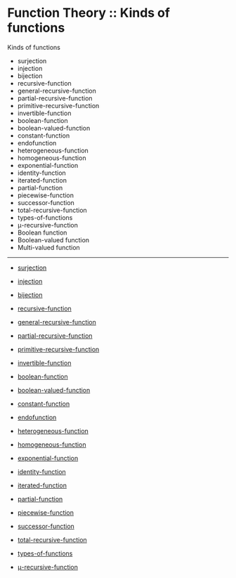 # Function Theory :: Kinds of functions

Kinds of functions
- surjection
- injection
- bijection
- recursive-function
- general-recursive-function
- partial-recursive-function
- primitive-recursive-function
- invertible-function
- boolean-function
- boolean-valued-function
- constant-function
- endofunction
- heterogeneous-function
- homogeneous-function
- exponential-function
- identity-function
- iterated-function
- partial-function
- piecewise-function
- successor-function
- total-recursive-function
- types-of-functions
- μ-recursive-function
- Boolean function
- Boolean-valued function
- Multi-valued function


----

- [surjection](./surjection.md)
- [injection](./injection.md)
- [bijection](./bijection.md)

- [recursive-function](./recursive-function.md)
- [general-recursive-function](./general-recursive-function.md)
- [partial-recursive-function](./partial-recursive-function.md)
- [primitive-recursive-function](./primitive-recursive-function.md)

- [invertible-function](./invertible-function.md)

- [boolean-function](./boolean-function.md)
- [boolean-valued-function](./boolean-valued-function.md)

- [constant-function](./constant-function.md)

- [endofunction](./endofunction.md)
- [heterogeneous-function](./heterogeneous-function.md)
- [homogeneous-function](./homogeneous-function.md)

- [exponential-function](./exponential-function.md)
- [identity-function](./identity-function.md)
- [iterated-function](./iterated-function.md)
- [partial-function](./partial-function.md)
- [piecewise-function](./piecewise-function.md)
- [successor-function](./successor-function.md)
- [total-recursive-function](./total-recursive-function.md)
- [types-of-functions](./types-of-functions.md)
- [μ-recursive-function](./μ-recursive-function.md)
